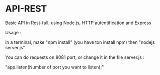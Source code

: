 # API-REST
Basic API in Rest-full, using Node.js, HTTP autentification and Express

Usage : 


In a terminal, make "npm install" (you have ton install npm) then "nodejs server.js"

You can do requests on 8081 port, or change it in the file server.js : 

"app.listen(Number of port you want to listen);"
